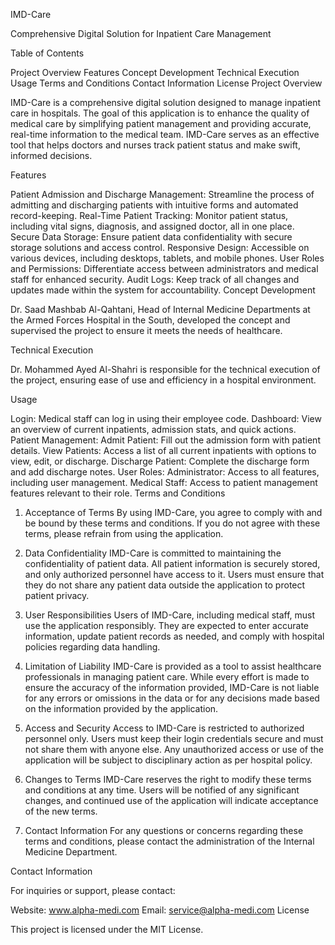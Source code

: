 IMD-Care

Comprehensive Digital Solution for Inpatient Care Management

Table of Contents

Project Overview
Features
Concept Development
Technical Execution
Usage
Terms and Conditions
Contact Information
License
Project Overview

IMD-Care is a comprehensive digital solution designed to manage inpatient care in hospitals. The goal of this application is to enhance the quality of medical care by simplifying patient management and providing accurate, real-time information to the medical team. IMD-Care serves as an effective tool that helps doctors and nurses track patient status and make swift, informed decisions.

Features

Patient Admission and Discharge Management: Streamline the process of admitting and discharging patients with intuitive forms and automated record-keeping.
Real-Time Patient Tracking: Monitor patient status, including vital signs, diagnosis, and assigned doctor, all in one place.
Secure Data Storage: Ensure patient data confidentiality with secure storage solutions and access control.
Responsive Design: Accessible on various devices, including desktops, tablets, and mobile phones.
User Roles and Permissions: Differentiate access between administrators and medical staff for enhanced security.
Audit Logs: Keep track of all changes and updates made within the system for accountability.
Concept Development

Dr. Saad Mashbab Al-Qahtani, Head of Internal Medicine Departments at the Armed Forces Hospital in the South, developed the concept and supervised the project to ensure it meets the needs of healthcare.

Technical Execution

Dr. Mohammed Ayed Al-Shahri is responsible for the technical execution of the project, ensuring ease of use and efficiency in a hospital environment.

Usage

Login: Medical staff can log in using their employee code.
Dashboard: View an overview of current inpatients, admission stats, and quick actions.
Patient Management:
Admit Patient: Fill out the admission form with patient details.
View Patients: Access a list of all current inpatients with options to view, edit, or discharge.
Discharge Patient: Complete the discharge form and add discharge notes.
User Roles:
Administrator: Access to all features, including user management.
Medical Staff: Access to patient management features relevant to their role.
Terms and Conditions

1. Acceptance of Terms
By using IMD-Care, you agree to comply with and be bound by these terms and conditions. If you do not agree with these terms, please refrain from using the application.

2. Data Confidentiality
IMD-Care is committed to maintaining the confidentiality of patient data. All patient information is securely stored, and only authorized personnel have access to it. Users must ensure that they do not share any patient data outside the application to protect patient privacy.

3. User Responsibilities
Users of IMD-Care, including medical staff, must use the application responsibly. They are expected to enter accurate information, update patient records as needed, and comply with hospital policies regarding data handling.

4. Limitation of Liability
IMD-Care is provided as a tool to assist healthcare professionals in managing patient care. While every effort is made to ensure the accuracy of the information provided, IMD-Care is not liable for any errors or omissions in the data or for any decisions made based on the information provided by the application.

5. Access and Security
Access to IMD-Care is restricted to authorized personnel only. Users must keep their login credentials secure and must not share them with anyone else. Any unauthorized access or use of the application will be subject to disciplinary action as per hospital policy.

6. Changes to Terms
IMD-Care reserves the right to modify these terms and conditions at any time. Users will be notified of any significant changes, and continued use of the application will indicate acceptance of the new terms.

7. Contact Information
For any questions or concerns regarding these terms and conditions, please contact the administration of the Internal Medicine Department.

Contact Information

For inquiries or support, please contact:

Website: www.alpha-medi.com
Email: service@alpha-medi.com
License

This project is licensed under the MIT License.